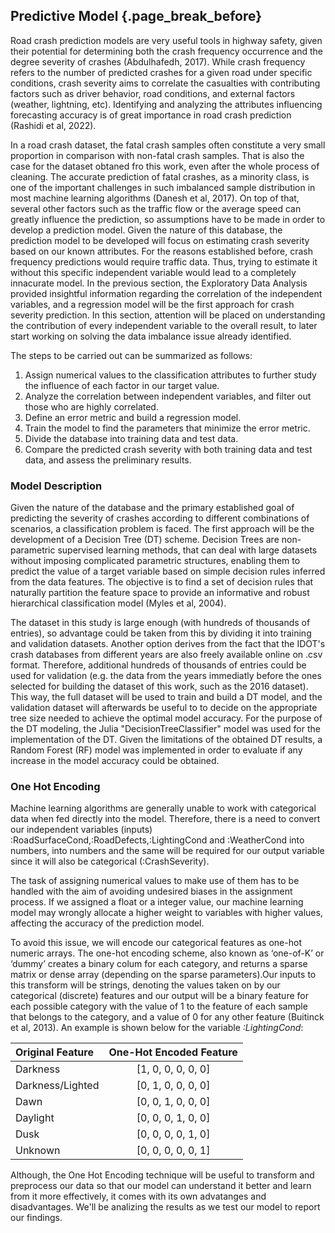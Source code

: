 ## Predictive Model {.page_break_before}


Road crash prediction models are very useful tools in highway safety, given their potential for determining both the crash frequency occurrence and the degree severity of crashes (Abdulhafedh, 2017). While crash frequency refers to the number of predicted crashes for a given road under specific conditions, crash severity aims to correlate the casualties with contributing factors such as driver behavior, road conditions, and external factors (weather, lightning, etc). Identifying and analyzing the attributes influencing forecasting accuracy is of great importance in road crash prediction (Rashidi et al, 2022). 

In a road crash dataset, the fatal crash samples often constitute a very small proportion in comparison with non-fatal crash samples. That is also the case for the dataset obtaned fro this work, even after the whole process of cleaning. The accurate prediction of fatal crashes, as a minority class, is one of the important challenges in such imbalanced sample distribution in most machine learning algorithms (Danesh et al, 2017). On top of that, several other factors such as the traffic flow or the average speed can greatly influence the prediction, so assumptions have to be made in order to develop a prediction model. Given the nature of this database, the prediction model to be developed will focus on estimating crash severity based on our known attributes. For the reasons established before, crash frequency predictions would require traffic data. Thus, trying to estimate it without this specific independent variable would lead to a completely innacurate model. In the previous section, the Exploratory Data Analysis provided insightful information regarding the correlation of the independent variables, and a regression model will be the first approach for crash severity prediction. In this section, attention will be placed on understanding the contribution of every independent variable to the overall result, to later start working on solving the data imbalance issue already identified.

The steps to be carried out can be summarized as follows:

1. Assign numerical values to the classification attributes to further study the influence of each factor in our target value.
2. Analyze the correlation between independent variables, and filter out those who are highly correlated.
3. Define an error metric and build a regression model. 
4. Train the model to find the parameters that minimize the error metric.
5. Divide the database into training data and test data.
6. Compare the predicted crash severity with both training data and test data, and assess the preliminary results.


### Model Description

Given the nature of the database and the primary established goal of predicting the severity of crashes according to different combinations of scenarios, a classification problem is faced. The first approach will be the development of a Decision Tree (DT) scheme. Decision Trees are non-parametric supervised learning methods, that can deal with large datasets without imposing complicated parametric structures, enabling them to predict the value of a target variable based on simple decision rules inferred from the data features. The objective is to find a set of decision rules that naturally partition the feature space to provide an informative and robust hierarchical classification model (Myles et al, 2004). 

The dataset in this study is large enough (with hundreds of thousands of entries), so advantage could be taken from this by dividing it into training and validation datasets. Another option derives from the fact that the IDOT's crash databases from different years are also freely available online on .csv format. Therefore, additional hundreds of thousands of entries could be used for validation (e.g. the data from the years immediatly before the ones selected for building the dataset of this work, such as the 2016 dataset). This way, the full dataset will be used to train and build a DT model, and the validation dataset will afterwards be useful to to decide on the appropriate tree size needed to achieve the optimal model accuracy. For the purpose of the DT modeling, the Julia "DecisionTreeClassifier" model was used for the implementation of the DT. Given the limitations of the obtained DT results, a Random Forest (RF) model was implemented in order to evaluate if any increase in the model accuracy could be obtained. 

### One Hot Encoding

Machine learning algorithms are generally unable to work with categorical data when fed directly into the model. Therefore, there is a need to convert our independent variables (inputs) :RoadSurfaceCond,:RoadDefects,:LightingCond and :WeatherCond into numbers, into numbers and the same will be required for our output variable since it will also be categorical (:CrashSeverity).

The task of assigning numerical values to make use of them has to be handled with the aim of avoiding undesired biases in the assignment process. If we assigned a float or a integer value, our machine learning model may wrongly allocate a higher weight to variables with higher values, affecting the accuracy of the prediction model.

To avoid this issue, we will encode our categorical features as one-hot numeric arrays. The one-hot encoding scheme, also known as ‘one-of-K’ or ‘dummy’ creates a binary colum for each category, and returns a sparse matrix or dense array (depending on the sparse parameters).Our inputs to this transform will be strings, denoting the values taken on by our categorical (discrete) features and our output will be a binary feature for each possible category with the value of 1 to the feature of each sample that belongs to the category, and a value of 0 for any other feature (Buitinck et al, 2013). An example is shown below for the variable *:LightingCond*:

| Original Feature |  One-Hot Encoded Feature | 
|:-----------------|:------------------------:|
| Darkness         |    [1, 0, 0, 0, 0, 0]    |  
| Darkness/Lighted |    [0, 1, 0, 0, 0, 0]    | 
| Dawn             |    [0, 0, 1, 0, 0, 0]    | 
| Daylight         |    [0, 0, 0, 1, 0, 0]    | 
| Dusk             |    [0, 0, 0, 0, 1, 0]    | 
| Unknown          |    [0, 0, 0, 0, 0, 1]    | 

Although, the One Hot Encoding technique will be useful to transform and preprocess our data so that our model can understand it better and learn from it more effectively, it comes with its own advatanges and disadvantages. We'll be analizing the results as we test our model to report our findings. 

